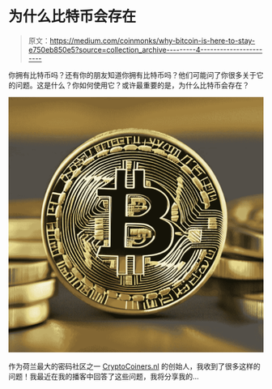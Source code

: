 # 为什么比特币会存在

> 原文：<https://medium.com/coinmonks/why-bitcoin-is-here-to-stay-e750eb850e5?source=collection_archive---------4----------------------->

你拥有比特币吗？还有你的朋友知道你拥有比特币吗？他们可能问了你很多关于它的问题。这是什么？你如何使用它？或许最重要的是，为什么比特币会存在？

![](img/9a094a70ec8f5dab0b6137125ed9a704.png)

作为荷兰最大的密码社区之一 [CryptoCoiners.nl](https://www.cryptocoiners.nl/) 的创始人，我收到了很多这样的问题！我最近在我的播客中回答了这些问题，我将分享我的…